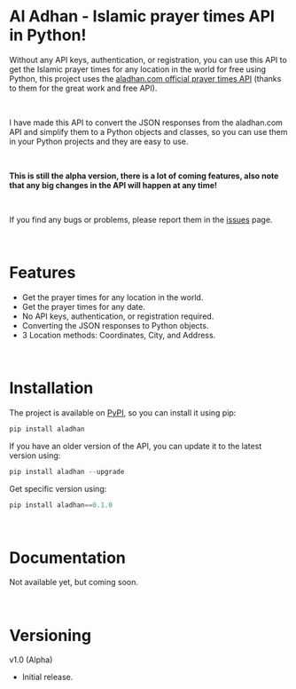 # Al Adhan - Islamic prayer times API in Python!

Without any API keys, authentication, or registration, you can use this API to get the Islamic prayer times for any location in the world for free using Python, this project uses the [aladhan.com official prayer times API](https://aladhan.com/prayer-times-api) (thanks to them for the great work and free API).

<br>

I have made this API to convert the JSON responses from the aladhan.com API and simplify them to a Python objects and classes, so you can use them in your Python projects and they are easy to use.

<br>

**This is still the alpha version, there is a lot of coming features, also note that any big changes in the API will happen at any time!**

<br>

If you find any bugs or problems, please report them in the [issues](https://www.github.com/Kh4lidMD/AlAdhan/issues) page.

<br>

# Features

- Get the prayer times for any location in the world.
- Get the prayer times for any date.
- No API keys, authentication, or registration required.
- Converting the JSON responses to Python objects.
- 3 Location methods: Coordinates, City, and Address.

<br>

# Installation

The project is available on [PyPI](https://pypi.org/project/aladhan/), so you can install it using pip:

```python
pip install aladhan
```

If you have an older version of the API, you can update it to the latest version using:

```python
pip install aladhan --upgrade
```

Get specific version using:

```python
pip install aladhan==0.1.0
```

<br>

# Documentation

Not available yet, but coming soon.<br>

<br>

# Versioning

v1.0 (Alpha)

- Initial release.
